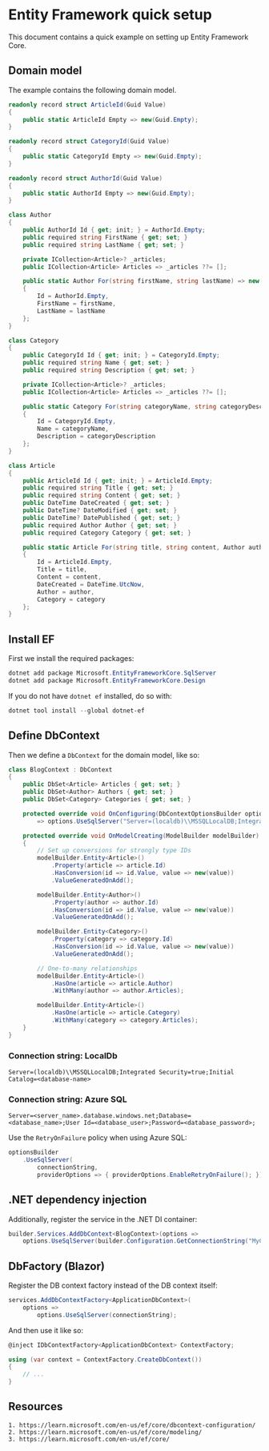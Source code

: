 # Entity Framework quick setup

This document contains a quick example on setting up Entity Framework Core.

## Domain model

The example contains the following domain model.

```cs
readonly record struct ArticleId(Guid Value)
{
    public static ArticleId Empty => new(Guid.Empty);
}

readonly record struct CategoryId(Guid Value)
{
    public static CategoryId Empty => new(Guid.Empty);
}

readonly record struct AuthorId(Guid Value)
{
    public static AuthorId Empty => new(Guid.Empty);
}

class Author
{
    public AuthorId Id { get; init; } = AuthorId.Empty;
    public required string FirstName { get; set; }
    public required string LastName { get; set; }

    private ICollection<Article>? _articles;
    public ICollection<Article> Articles => _articles ??= [];

    public static Author For(string firstName, string lastName) => new ()
    {
        Id = AuthorId.Empty,
        FirstName = firstName,
        LastName = lastName
    };
}

class Category
{
    public CategoryId Id { get; init; } = CategoryId.Empty;
    public required string Name { get; set; }
    public required string Description { get; set; }

    private ICollection<Article>? _articles;
    public ICollection<Article> Articles => _articles ??= [];

    public static Category For(string categoryName, string categoryDescription) => new ()
    {
        Id = CategoryId.Empty,
        Name = categoryName,
        Description = categoryDescription
    };
}

class Article
{
    public ArticleId Id { get; init; } = ArticleId.Empty;
    public required string Title { get; set; }
    public required string Content { get; set; }
    public DateTime DateCreated { get; set; }
    public DateTime? DateModified { get; set; }
    public DateTime? DatePublished { get; set; }
    public required Author Author { get; set; }
    public required Category Category { get; set; }

    public static Article For(string title, string content, Author author, Category category) => new()
    {
        Id = ArticleId.Empty,
        Title = title,
        Content = content,
        DateCreated = DateTime.UtcNow,
        Author = author,
        Category = category
    };
}
```

## Install EF

First we install the required packages:

```powershell
dotnet add package Microsoft.EntityFrameworkCore.SqlServer
dotnet add package Microsoft.EntityFrameworkCore.Design
```

If you do not have `dotnet ef` installed, do so with:

```powershell
dotnet tool install --global dotnet-ef
```

## Define DbContext

Then we define a `DbContext` for the domain model, like so:

```cs
class BlogContext : DbContext
{
    public DbSet<Article> Articles { get; set; }
    public DbSet<Author> Authors { get; set; }
    public DbSet<Category> Categories { get; set; }

    protected override void OnConfiguring(DbContextOptionsBuilder options)
        => options.UseSqlServer("Server=(localdb)\\MSSQLLocalDB;Integrated Security=true;Initial Catalog=example");

    protected override void OnModelCreating(ModelBuilder modelBuilder)
    {
        // Set up conversions for strongly type IDs
        modelBuilder.Entity<Article>()
            .Property(article => article.Id)
            .HasConversion(id => id.Value, value => new(value))
            .ValueGeneratedOnAdd();

        modelBuilder.Entity<Author>()
            .Property(author => author.Id)
            .HasConversion(id => id.Value, value => new(value))
            .ValueGeneratedOnAdd();

        modelBuilder.Entity<Category>()
            .Property(category => category.Id)
            .HasConversion(id => id.Value, value => new(value))
            .ValueGeneratedOnAdd();

        // One-to-many relationships
        modelBuilder.Entity<Article>()
            .HasOne(article => article.Author)
            .WithMany(author => author.Articles);

        modelBuilder.Entity<Article>()
            .HasOne(article => article.Category)
            .WithMany(category => category.Articles);
    }
}
```

### Connection string: LocalDb

```
Server=(localdb)\\MSSQLLocalDB;Integrated Security=true;Initial Catalog=<database-name>
```

### Connection string: Azure SQL

```
Server=<server_name>.database.windows.net;Database=<database_name>;User Id=<database_user>;Password=<database_password>;
```

Use the `RetryOnFailure` policy when using Azure SQL:

```cs
optionsBuilder
    .UseSqlServer(
        connectionString,
        providerOptions => { providerOptions.EnableRetryOnFailure(); });
```

## .NET dependency injection

Additionally, register the service in the .NET DI container:

```cs
builder.Services.AddDbContext<BlogContext>(options => 
    options.UseSqlServer(builder.Configuration.GetConnectionString("MyConnectionString")));
```

## DbFactory (Blazor)

Register the DB context factory instead of the DB context itself:

```cs
services.AddDbContextFactory<ApplicationDbContext>(
    options =>
        options.UseSqlServer(connectionString);
```

And then use it like so:

```cs
@inject IDbContextFactory<ApplicationDbContext> ContextFactory;

using (var context = ContextFactory.CreateDbContext())
{
    // ...
}
```

## Resources

    1. https://learn.microsoft.com/en-us/ef/core/dbcontext-configuration/
    2. https://learn.microsoft.com/en-us/ef/core/modeling/
    3. https://learn.microsoft.com/en-us/ef/core/